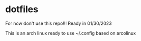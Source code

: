 # dotfiles
For now don't use this repo!!!
Ready in 01/30/2023

This is an arch linux ready to use ~/.config based on arcolinux
